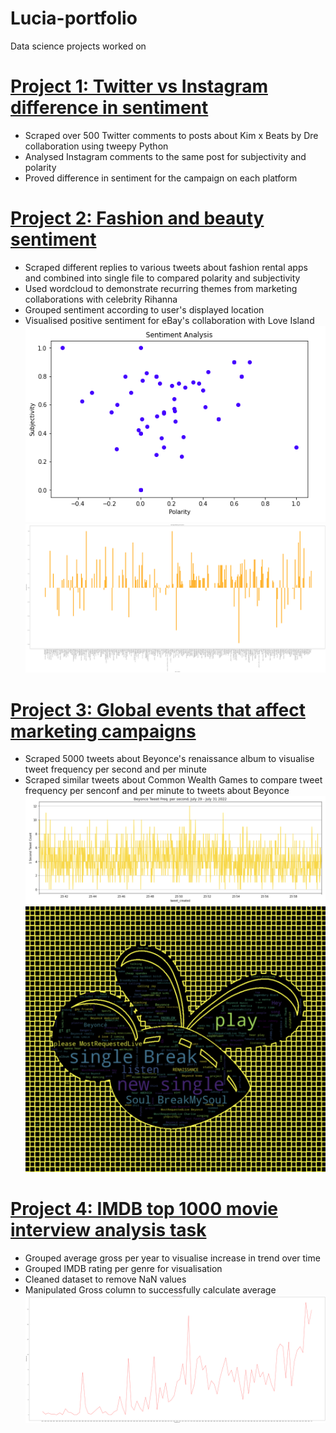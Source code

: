 # Lucia-portfolio
Data science projects worked on

# [Project 1: Twitter vs Instagram difference in sentiment](https://github.com/ifeomaaaa/kim-x-beats-analysis)
- Scraped over 500 Twitter comments to posts about Kim x Beats by Dre collaboration using tweepy Python
- Analysed Instagram comments to the same post for subjectivity and polarity 
- Proved difference in sentiment for the campaign on each platform

# [Project 2: Fashion and beauty sentiment](https://github.com/ifeomaaaa/fashion-sentiments)
- Scraped different replies to various tweets about fashion rental apps and combined into single file to compared polarity and subjectivity
- Used wordcloud to demonstrate recurring themes from marketing collaborations with celebrity Rihanna
- Grouped sentiment according to user's displayed location
- Visualised positive sentiment for eBay's collaboration with Love Island
![](https://github.com/ifeomaaaa/Lucia-portfolio/blob/main/images/1660660579694.png)
![](https://github.com/ifeomaaaa/Lucia-portfolio/blob/main/images/1661471679978.png)

# [Project 3: Global events that affect marketing campaigns](https://github.com/ifeomaaaa/B_CW_WS)
- Scraped 5000 tweets about Beyonce's renaissance album to visualise tweet frequency per second and per minute
- Scraped similar tweets about Common Wealth Games to compare tweet frequency per senconf and per minute to tweets about Beyonce
![](https://github.com/ifeomaaaa/Lucia-portfolio/blob/main/images/1659459319029.png)
![](https://github.com/ifeomaaaa/Lucia-portfolio/blob/main/images/1659460330866.png)

# [Project 4: IMDB top 1000 movie interview analysis task](https://github.com/ifeomaaaa/JF-task)
- Grouped average gross per year to visualise increase in trend over time
- Grouped IMDB rating per genre for visualisation 
- Cleaned dataset to remove NaN values
- Manipulated Gross column to successfully calculate average
![](https://github.com/ifeomaaaa/Lucia-portfolio/blob/main/images/download.png)

